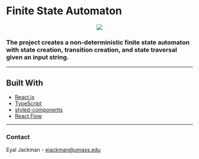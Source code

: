 # Finite State Automaton



<div align="center">
  <a href="https://github.com/othneildrew/Best-README-Template">
    <img src="https://i.imgur.com/Exis4Yw.png">
  </a>

</div>

### The project creates a non-deterministic finite state automaton with state creation, transition creation, and state traversal given an input string.

---
## Built With
* [React.js](https://reactjs.org/)
* [TypeScript](https://www.typescriptlang.org/)
* [styled-components](https://styled-components.com/)
* [React Flow](https://reactflow.dev/)

---

### Contact
Eyal Jackman - [ejackman@umass.edu](mailto:ejackman@umass.edu)
